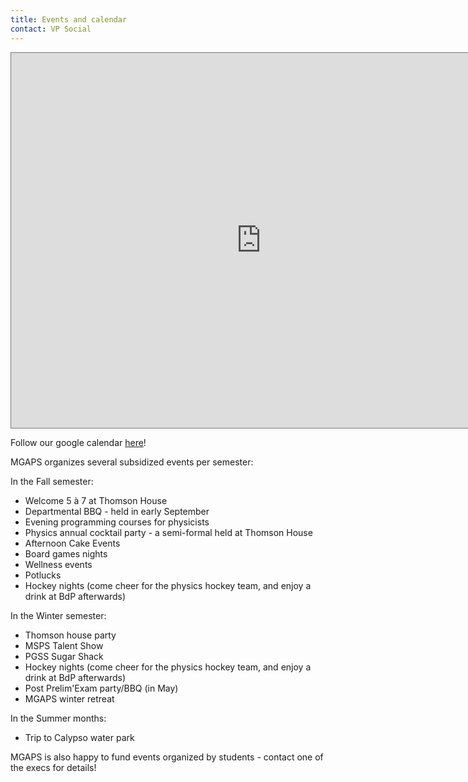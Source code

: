 ```yaml
---
title: Events and calendar
contact: VP Social
---
```


<!-- 
    Google calendar widgets does not show properly on mobile
    Therefore, we hide it if the viewport is smaller than 768px wide.

    This width (768ox) is defined in Bulma's size categories
    https://bulma.io/documentation/modifiers/responsive-helpers/

    The google calendar widget is also set to a maximum width of 700px.

    Note that the website compiler will interpret the following as code
    if tags are indented. Therefore, don't indent!
-->
<div class="section is-hidden-mobile has-text-centered">
<iframe src="https://calendar.google.com/calendar/embed?height=600&amp;wkst=2&amp;bgcolor=%23D50000&amp;ctz=America%2FToronto&amp;src=Y3RwYWExNDJvZnZhbTl0ZDkyN2V1OTkwcDRAZ3JvdXAuY2FsZW5kYXIuZ29vZ2xlLmNvbQ&amp;color=%23882f00" style="border:solid 1px #777" width="800" height="600" frameborder="0" scrolling="no"></iframe>
</div>

Follow our google calendar [here](https://calendar.google.com/calendar/embed?src=ctpaa142ofvam9td927eu990p4%40group.calendar.google.com&ctz=America%2FToronto)!

MGAPS organizes several subsidized events per semester:

In the Fall semester:

* Welcome 5 à 7 at Thomson House
* Departmental BBQ - held in early September
* Evening programming courses for physicists
* Physics annual cocktail party - a semi-formal held at Thomson House
* Afternoon Cake Events
* Board games nights
* Wellness events
* Potlucks 
* Hockey nights (come cheer for the physics hockey team, and enjoy a drink at BdP afterwards)

In the Winter semester:

* Thomson house party 
* MSPS Talent Show
* PGSS Sugar Shack
* Hockey nights (come cheer for the physics hockey team, and enjoy a drink at BdP afterwards)
* Post Prelim'Exam party/BBQ (in May)
* MGAPS winter retreat

In the Summer months:

* Trip to Calypso water park

MGAPS is also happy to fund events organized by students - contact one of the execs for details!